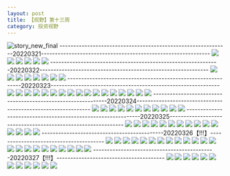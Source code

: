 ```yaml
---
layout: post
title: 【视野】第十三周
category: 投资视野
---
```

![story_new_final](http://r8s97vm6g.hd-bkt.clouddn.com/img/story_new_final_0322.png)
-------------------------------------------------------------20220321-------------------------------------------------------------
![](http://r8s97vm6g.hd-bkt.clouddn.com/img/factors-0321-2.PNG)
![](http://r8s97vm6g.hd-bkt.clouddn.com/img/factors-0321-1.PNG)
![](http://r8s97vm6g.hd-bkt.clouddn.com/img/factors-0321-3.png)
![](http://r8s97vm6g.hd-bkt.clouddn.com/img/factors-0321-4.png)
![](http://r8s97vm6g.hd-bkt.clouddn.com/img/factors-0321-5.png)
![](http://r8s97vm6g.hd-bkt.clouddn.com/img/factors-0321-6.png)
-------------------------------------------------------------20220322-------------------------------------------------------------
![](http://r8s97vm6g.hd-bkt.clouddn.com/img/factors-0322-1.png)
![](http://r8s97vm6g.hd-bkt.clouddn.com/img/factors-0322-2.png)
![](http://r8s97vm6g.hd-bkt.clouddn.com/img/factors-0322-3.png)
![](http://r8s97vm6g.hd-bkt.clouddn.com/img/factors-0322-4.png)
![](http://r8s97vm6g.hd-bkt.clouddn.com/img/factors-0322-5.png)
![](http://r8s97vm6g.hd-bkt.clouddn.com/img/factors-0322-6.png)
![](http://r8s97vm6g.hd-bkt.clouddn.com/img/factors-0322-7.png)
![](http://r8s97vm6g.hd-bkt.clouddn.com/img/factors-0322-8.png)
-------------------------------------------------------------20220323-------------------------------------------------------------
![](http://r8s97vm6g.hd-bkt.clouddn.com/img/factors-220323-1.png)
![](http://r8s97vm6g.hd-bkt.clouddn.com/img/factors-220323-2.png)
![](http://r8s97vm6g.hd-bkt.clouddn.com/img/factors-220323-3.png)
![](http://r8s97vm6g.hd-bkt.clouddn.com/img/factors-220323-4.png)
![](http://r8s97vm6g.hd-bkt.clouddn.com/img/factors-220323-5.png)
![](http://r8s97vm6g.hd-bkt.clouddn.com/img/factors-220323-6.png)
![](http://r8s97vm6g.hd-bkt.clouddn.com/img/factors-220323-7.png)
![](http://r8s97vm6g.hd-bkt.clouddn.com/img/factors-220323-8.png)
![](http://r8s97vm6g.hd-bkt.clouddn.com/img/factors-220323-9.png)
![](http://r8s97vm6g.hd-bkt.clouddn.com/img/factors-220323-10.png)
![](http://r8s97vm6g.hd-bkt.clouddn.com/img/factors-220323-11.png)
![](http://r8s97vm6g.hd-bkt.clouddn.com/img/factors-220323-12.png)
![](http://r8s97vm6g.hd-bkt.clouddn.com/img/factors-220323-13.png)
![](http://r8s97vm6g.hd-bkt.clouddn.com/img/factors-220323-14.png)
![](http://r8s97vm6g.hd-bkt.clouddn.com/img/factors-220323-15.png)
![](http://r8s97vm6g.hd-bkt.clouddn.com/img/factors-220323-16.png)
![](http://r8s97vm6g.hd-bkt.clouddn.com/img/factors-220323-17.png)
-------------------------------------------------------------20220324-------------------------------------------------------------
![](http://r8s97vm6g.hd-bkt.clouddn.com/img/factors-220325-1.png)
![](http://r8s97vm6g.hd-bkt.clouddn.com/img/factors-220324-2.png)
![](http://r8s97vm6g.hd-bkt.clouddn.com/img/factors-220324-3.png)
![](http://r8s97vm6g.hd-bkt.clouddn.com/img/factors-220324-4.png)
![](http://r8s97vm6g.hd-bkt.clouddn.com/img/factors-220324-5.png)
![](http://r8s97vm6g.hd-bkt.clouddn.com/img/factors-220324-6.png)
![](http://r8s97vm6g.hd-bkt.clouddn.com/img/factors-220324-7.png)
![](http://r8s97vm6g.hd-bkt.clouddn.com/img/factors-220324-8.png)
![](http://r8s97vm6g.hd-bkt.clouddn.com/img/factors-220324-9.png)
![](http://r8s97vm6g.hd-bkt.clouddn.com/img/factors-220324-10.png)
![](http://r8s97vm6g.hd-bkt.clouddn.com/img/factors-220324-11.png)
-------------------------------------------------------------20220325-------------------------------------------------------------
![](http://r8s97vm6g.hd-bkt.clouddn.com/img/factors-220325-new-1.png)
![](http://r8s97vm6g.hd-bkt.clouddn.com/img/factors-220325-new-2.png)
![](http://r8s97vm6g.hd-bkt.clouddn.com/img/factors-220325-new-3.png)
![](http://r8s97vm6g.hd-bkt.clouddn.com/img/factors-220325-new-4.png)
![](http://r8s97vm6g.hd-bkt.clouddn.com/img/factors-220325-new-5.png)
![](http://r8s97vm6g.hd-bkt.clouddn.com/img/factors-220325-new-6.png)
![](http://r8s97vm6g.hd-bkt.clouddn.com/img/factors-220325-new-7.png)
![](http://r8s97vm6g.hd-bkt.clouddn.com/img/factors-220325-new-8.png)
![](http://r8s97vm6g.hd-bkt.clouddn.com/img/factors-220325-new-9.png)
![](http://r8s97vm6g.hd-bkt.clouddn.com/img/factors-220325-new-10.png)
![](http://r8s97vm6g.hd-bkt.clouddn.com/img/factors-220325-new-11.png)
![](http://r8s97vm6g.hd-bkt.clouddn.com/img/factors-220325-new-12.png)
![](http://r8s97vm6g.hd-bkt.clouddn.com/img/factors-220325-new-13.png)
![](http://r8s97vm6g.hd-bkt.clouddn.com/img/factors-220325-new-14.png)
![](http://r8s97vm6g.hd-bkt.clouddn.com/img/factors-220325-new-15.png)
--------------------------------------------20220326【!!!】---------------------------------------
![](http://r8s97vm6g.hd-bkt.clouddn.com/img/factors-220326-1.png)
![](http://r8s97vm6g.hd-bkt.clouddn.com/img/factors-220326-2.png)
![](http://r8s97vm6g.hd-bkt.clouddn.com/img/factors-220326-3.png)
![](http://r8s97vm6g.hd-bkt.clouddn.com/img/factors-220326-4.png)
![](http://r8s97vm6g.hd-bkt.clouddn.com/img/factors-220326-5.png)
![](http://r8s97vm6g.hd-bkt.clouddn.com/img/factors-220326-6.png)
![](http://r8s97vm6g.hd-bkt.clouddn.com/img/factors-220326-7.png)
![](http://r8s97vm6g.hd-bkt.clouddn.com/img/factors-220326-8.png)
![](http://r8s97vm6g.hd-bkt.clouddn.com/img/factors-220326-9.png)
![](http://r8s97vm6g.hd-bkt.clouddn.com/img/factors-220326-10.png)
![](http://r8s97vm6g.hd-bkt.clouddn.com/img/factors-220326-11.png)
![](http://r8s97vm6g.hd-bkt.clouddn.com/img/factors-220326-12.png)
![](http://r8s97vm6g.hd-bkt.clouddn.com/img/factors-220326-13.png)
![](http://r8s97vm6g.hd-bkt.clouddn.com/img/factors-220326-14.png)
![](http://r8s97vm6g.hd-bkt.clouddn.com/img/factors-220326-15.png)
![](http://r8s97vm6g.hd-bkt.clouddn.com/img/factors-220326-16.png)
![](http://r8s97vm6g.hd-bkt.clouddn.com/img/factors-220326-17.png)
![](http://r8s97vm6g.hd-bkt.clouddn.com/img/factors-220326-18.png)
![](http://r8s97vm6g.hd-bkt.clouddn.com/img/factors-220326-19.png)
![](http://r8s97vm6g.hd-bkt.clouddn.com/img/factors-220326-20.png)
![](http://r8s97vm6g.hd-bkt.clouddn.com/img/factors-220326-21.png)
![](http://r8s97vm6g.hd-bkt.clouddn.com/img/factors-220326-22.png)
![](http://r8s97vm6g.hd-bkt.clouddn.com/img/factors-220326-23.png)
--------------------------------------------20220327【!!!】---------------------------------------
![](http://r8s97vm6g.hd-bkt.clouddn.com/img/factors-220327-1.png)
![](http://r8s97vm6g.hd-bkt.clouddn.com/img/factors-220327-2.png)
![](http://r8s97vm6g.hd-bkt.clouddn.com/img/factors-220327-3.png)
![](http://r8s97vm6g.hd-bkt.clouddn.com/img/factors-220327-4.png)
![](http://r8s97vm6g.hd-bkt.clouddn.com/img/factors-220327-5.png)
![](http://r8s97vm6g.hd-bkt.clouddn.com/img/factors-220327-6.png)
![](http://r8s97vm6g.hd-bkt.clouddn.com/img/factors-220327-7.png)
![](http://r8s97vm6g.hd-bkt.clouddn.com/img/factors-220327-8.png)
![](http://r8s97vm6g.hd-bkt.clouddn.com/img/factors-220327-9.png)
![](http://r8s97vm6g.hd-bkt.clouddn.com/img/factors-220327-10.png)
![](http://r8s97vm6g.hd-bkt.clouddn.com/img/factors-220327-11.png)
![](http://r8s97vm6g.hd-bkt.clouddn.com/img/factors-220327-12.png)

  




